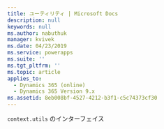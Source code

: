 ```yaml
---
title: ユーティリティ | Microsoft Docs
description: null
keywords: null
ms.author: nabuthuk
manager: kvivek
ms.date: 04/23/2019
ms.service: powerapps
ms.suite: ''
ms.tgt_pltfrm: ''
ms.topic: article
applies_to:
  - Dynamics 365 (online)
  - Dynamics 365 Version 9.x
ms.assetid: 8eb008bf-4527-4212-b3f1-c5c74373cf30
---
```

`context.utils` のインターフェイス
